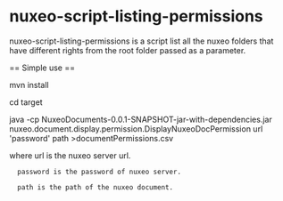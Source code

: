 # nuxeo-script-listing-permissions

nuxeo-script-listing-permissions is a script list all the nuxeo folders that have different rights from the root folder passed as a parameter.


== Simple use ==

 mvn install
 
 
 cd target
 
 
 java -cp NuxeoDocuments-0.0.1-SNAPSHOT-jar-with-dependencies.jar nuxeo.document.display.permission.DisplayNuxeoDocPermission  url 'password' path >documentPermissions.csv
 
 
where url is the nuxeo server url.

      password is the password of nuxeo server.
      
      path is the path of the nuxeo document.
